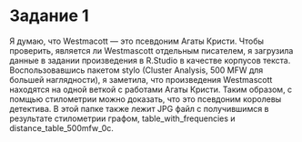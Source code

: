 # Задание 1
Я думаю, что Westmacott — это псевдоним Агаты Кристи. Чтобы проверить, является ли Westmascott отдельным писателем, я загрузила данные в задании произведения в R.Studio в качестве корпусов текста. Воспользовавшись пакетом stylo (Cluster Analysis, 500 MFW для большей наглядности), я заметила, что произведения Westmascott находятся на одной веткой с работами Агаты Кристи. Таким образом, с помщью стилометрии можно доказать, что это псевдоним королевы детектива. 
В этой папке также лежит JPG файл с получившимся в результате стилометрии графом, table_with_frequencies и distance_table_500mfw_0c. 
